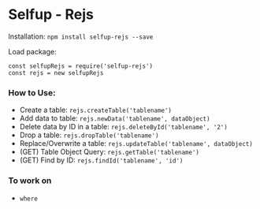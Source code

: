 # Selfup - Rejs

Installation: `npm install selfup-rejs --save`

Load package:

    const selfupRejs = require('selfup-rejs')
    const rejs = new selfupRejs

### How to Use:

* Create a table: `rejs.createTable('tablename')`
* Add data to table: `rejs.newData('tablename', dataObject)`
* Delete data by ID in a table: `rejs.deleteById('tablename', '2')`
* Drop a table: `rejs.dropTable('tablename')`
* Replace/Overwrite a table: `rejs.updateTable('tablename', dataObject)`
* (GET) Table Object Query: `rejs.getTable('tablename')`
* (GET) Find by ID: `rejs.findId('tablename', 'id')`

### To work on

* `where`
